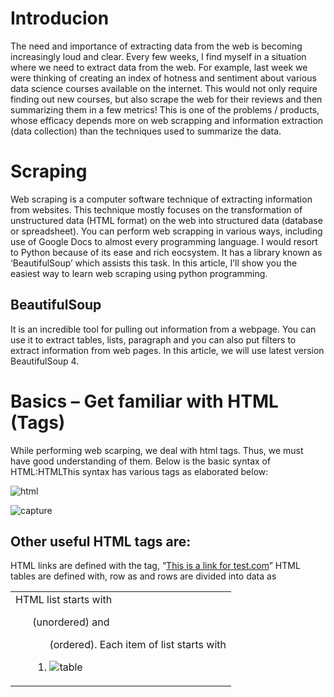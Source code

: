 # Introducion
The need and importance of extracting data from the web is becoming increasingly loud and clear. Every few weeks, I find myself in a situation where we need to extract data from the web. For example, last week we were thinking of creating an index of hotness and sentiment about various data science courses available on the internet. This would not only require finding out new courses, but also scrape the web for their reviews and then summarizing them in a few metrics! This is one of the problems / products, whose efficacy depends more on web scrapping and information extraction (data collection) than the techniques used to summarize the data.

# Scraping
Web scraping is a computer software technique of extracting information from websites. This technique mostly focuses on the transformation of unstructured data (HTML format) on the web into structured data (database or spreadsheet).
You can perform web scrapping in various ways, including use of Google Docs to almost every programming language. I would resort to Python because of its ease and rich eocsystem. It has a library known as ‘BeautifulSoup’ which assists this task. In this article, I’ll show you the easiest way to learn web scraping using python programming.

## BeautifulSoup
 It is an incredible tool for pulling out information from a webpage. You can use it to extract tables, lists, paragraph and you can also put filters to extract information from web pages. In this article, we will use latest version BeautifulSoup 4.
 
 # Basics – Get familiar with HTML (Tags)
 While performing web scarping, we deal with html tags. Thus, we must have good understanding of them.  Below is the basic syntax of HTML:HTMLThis syntax has various tags as elaborated below:

![html](https://user-images.githubusercontent.com/23000971/33509613-1dc5768a-d729-11e7-8e13-4d8845566bd0.png)

![capture](https://user-images.githubusercontent.com/23000971/33509704-e6399e52-d729-11e7-9347-749a6401d477.JPG)

## Other useful HTML tags are:

HTML links are defined with the <a> tag, “<a href=“http://www.test.com”>This is a link for test.com</a>”
HTML tables are defined with<Table>, row as <tr> and rows are divided into data as <td>
HTML list starts with <ul> (unordered) and <ol> (ordered). Each item of list starts with <li>

![table](https://user-images.githubusercontent.com/23000971/33509615-1df17280-d729-11e7-9876-5c3c75c7285d.png)
